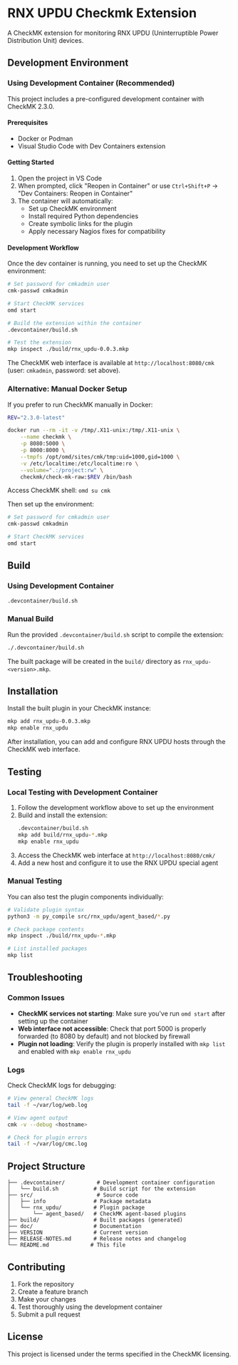 # RNX UPDU Checkmk Extension

A CheckMK extension for monitoring RNX UPDU (Uninterruptible Power Distribution Unit) devices.

## Development Environment

### Using Development Container (Recommended)

This project includes a pre-configured development container with CheckMK 2.3.0. 

#### Prerequisites
- Docker or Podman
- Visual Studio Code with Dev Containers extension

#### Getting Started
1. Open the project in VS Code
2. When prompted, click "Reopen in Container" or use `Ctrl+Shift+P` → "Dev Containers: Reopen in Container"
3. The container will automatically:
   - Set up CheckMK environment
   - Install required Python dependencies
   - Create symbolic links for the plugin
   - Apply necessary Nagios fixes for compatibility

#### Development Workflow
Once the dev container is running, you need to set up the CheckMK environment:

```bash
# Set password for cmkadmin user
cmk-passwd cmkadmin

# Start CheckMK services
omd start

# Build the extension within the container
.devcontainer/build.sh

# Test the extension
mkp inspect ./build/rnx_updu-0.0.3.mkp
```

The CheckMK web interface is available at `http://localhost:8080/cmk` (user: `cmkadmin`, password: set above).

### Alternative: Manual Docker Setup

If you prefer to run CheckMK manually in Docker:

```bash
REV="2.3.0-latest"

docker run --rm -it -v /tmp/.X11-unix:/tmp/.X11-unix \
    --name checkmk \
    -p 8080:5000 \
    -p 8000:8000 \
    --tmpfs /opt/omd/sites/cmk/tmp:uid=1000,gid=1000 \
    -v /etc/localtime:/etc/localtime:ro \
    --volume=".:/project:rw" \
    checkmk/check-mk-raw:$REV /bin/bash
```

Access CheckMK shell: `omd su cmk`

Then set up the environment:
```bash
# Set password for cmkadmin user
cmk-passwd cmkadmin

# Start CheckMK services
omd start
```

## Build

### Using Development Container
```bash
.devcontainer/build.sh
```

### Manual Build
Run the provided `.devcontainer/build.sh` script to compile the extension:

```bash
./.devcontainer/build.sh
```

The built package will be created in the `build/` directory as `rnx_updu-<version>.mkp`.

## Installation

Install the built plugin in your CheckMK instance:

```bash
mkp add rnx_updu-0.0.3.mkp
mkp enable rnx_updu
```

After installation, you can add and configure RNX UPDU hosts through the CheckMK web interface.

## Testing

### Local Testing with Development Container

1. Follow the development workflow above to set up the environment
2. Build and install the extension:
   ```bash
   .devcontainer/build.sh
   mkp add build/rnx_updu-*.mkp
   mkp enable rnx_updu
   ```
3. Access the CheckMK web interface at `http://localhost:8080/cmk/`
4. Add a new host and configure it to use the RNX UPDU special agent

### Manual Testing

You can also test the plugin components individually:
```bash
# Validate plugin syntax
python3 -m py_compile src/rnx_updu/agent_based/*.py

# Check package contents
mkp inspect ./build/rnx_updu-*.mkp

# List installed packages
mkp list
```

## Troubleshooting

### Common Issues

- **CheckMK services not starting**: Make sure you've run `omd start` after setting up the container
- **Web interface not accessible**: Check that port 5000 is properly forwarded (to 8080 by default) and not blocked by firewall
- **Plugin not loading**: Verify the plugin is properly installed with `mkp list` and enabled with `mkp enable rnx_updu`

### Logs

Check CheckMK logs for debugging:
```bash
# View general CheckMK logs
tail -f ~/var/log/web.log

# View agent output
cmk -v --debug <hostname>

# Check for plugin errors
tail -f ~/var/log/cmc.log
```

## Project Structure

```
├── .devcontainer/          # Development container configuration
│   └── build.sh           # Build script for the extension
├── src/                    # Source code
│   ├── info               # Package metadata
│   └── rnx_updu/          # Plugin package
│       └── agent_based/   # CheckMK agent-based plugins
├── build/                 # Built packages (generated)
├── doc/                   # Documentation
├── VERSION                # Current version
├── RELEASE-NOTES.md       # Release notes and changelog
└── README.md             # This file
```

## Contributing

1. Fork the repository
2. Create a feature branch
3. Make your changes
4. Test thoroughly using the development container
5. Submit a pull request

## License

This project is licensed under the terms specified in the CheckMK licensing.
